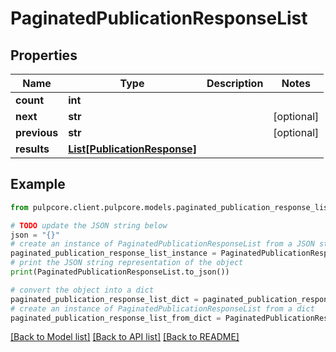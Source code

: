 # PaginatedPublicationResponseList


## Properties

Name | Type | Description | Notes
------------ | ------------- | ------------- | -------------
**count** | **int** |  | 
**next** | **str** |  | [optional] 
**previous** | **str** |  | [optional] 
**results** | [**List[PublicationResponse]**](PublicationResponse.md) |  | 

## Example

```python
from pulpcore.client.pulpcore.models.paginated_publication_response_list import PaginatedPublicationResponseList

# TODO update the JSON string below
json = "{}"
# create an instance of PaginatedPublicationResponseList from a JSON string
paginated_publication_response_list_instance = PaginatedPublicationResponseList.from_json(json)
# print the JSON string representation of the object
print(PaginatedPublicationResponseList.to_json())

# convert the object into a dict
paginated_publication_response_list_dict = paginated_publication_response_list_instance.to_dict()
# create an instance of PaginatedPublicationResponseList from a dict
paginated_publication_response_list_from_dict = PaginatedPublicationResponseList.from_dict(paginated_publication_response_list_dict)
```
[[Back to Model list]](../README.md#documentation-for-models) [[Back to API list]](../README.md#documentation-for-api-endpoints) [[Back to README]](../README.md)


